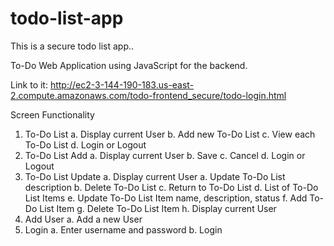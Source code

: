 # todo-list-app
This is a secure todo list app..

To-Do Web Application using JavaScript for the backend.


Link to it:
http://ec2-3-144-190-183.us-east-2.compute.amazonaws.com/todo-frontend_secure/todo-login.html



Screen Functionality

1.	To-Do List
  a.	Display current User
  b.	Add new To-Do List
  c.	View each To-Do List
  d.	Login or Logout
2.	To-Do List Add
  a.	Display current User
  b.	Save
  c.	Cancel
  d.	Login or Logout
3.	To-Do List Update
  a.	Display current User
  a.	Update To-Do List description
  b.	Delete To-Do List
  c.	Return to To-Do List
  d.	List of To-Do List Items
  e.	Update To-Do List Item name, description, status
  f.	Add To-Do List Item
  g.	Delete To-Do List Item
  h.	Display current User
4.	Add User
  a.	Add a new User
5.	Login
  a.	Enter username and password
  b.	Login
